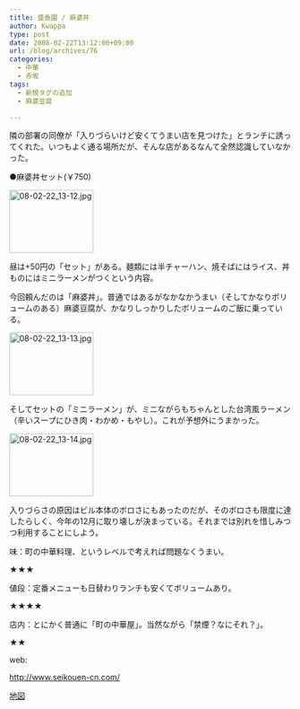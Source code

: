 ```yaml
---
title: 盛香園 / 麻婆丼
author: Kwappa
type: post
date: 2008-02-22T13:12:00+09:00
url: /blog/archives/76
categories:
  - 中華
  - 赤坂
tags:
  - 新規タグの追加
  - 麻婆豆腐

---
```

隣の部署の同僚が「入りづらいけど安くてうまい店を見つけた」とランチに誘ってくれた。いつもよく通る場所だが、そんな店があるなんて全然認識していなかった。
  
●麻婆丼セット(￥750)
  
<a href="http://akasakalunch.up.seesaa.net/image/08-02-22_13-12.jpg" target="_blank" rel="noopener noreferrer"><img src="http://akasakalunch.up.seesaa.net/image/08-02-22_13-12-thumbnail2.jpg" border="0" alt="08-02-22_13-12.jpg" width="150" height="112" /></a>
  
昼は+50円の「セット」がある。麺類には半チャーハン、焼そばにはライス、丼ものにはミニラーメンがつくという内容。
  
今回頼んだのは「麻婆丼」。普通ではあるがなかなかうまい（そしてかなりボリュームのある）麻婆豆腐が、かなりしっかりしたボリュームのご飯に乗っている。
  
<a href="http://akasakalunch.up.seesaa.net/image/08-02-22_13-13.jpg" target="_blank" rel="noopener noreferrer"><img src="http://akasakalunch.up.seesaa.net/image/08-02-22_13-13-thumbnail2.jpg" border="0" alt="08-02-22_13-13.jpg" width="150" height="112" /></a>
  
そしてセットの「ミニラーメン」が、ミニながらもちゃんとした台湾風ラーメン（辛いスープにひき肉・わかめ・もやし）。これが予想外にうまかった。
  
<a href="http://akasakalunch.up.seesaa.net/image/08-02-22_13-14.jpg" target="_blank" rel="noopener noreferrer"><img src="http://akasakalunch.up.seesaa.net/image/08-02-22_13-14-thumbnail2.jpg" border="0" alt="08-02-22_13-14.jpg" width="150" height="112" /></a>
  
入りづらさの原因はビル本体のボロさにもあったのだが、そのボロさも限度に達したらしく、今年の12月に取り壊しが決まっている。それまでは別れを惜しみつつ利用することにしよう。
  
味：町の中華料理、というレベルで考えれば問題なくうまい。
  
★★★
  
値段：定番メニューも日替わりランチも安くてボリュームあり。
  
★★★★
  
店内：とにかく普通に「町の中華屋」。当然ながら「禁煙？なにそれ？」。
  
★★
  
web:
  
http://www.seikouen-cn.com/
  
<a href="http://maps.google.co.jp/maps?f=l&hl=ja&geocode=&q=%E7%9B%9B%E9%A6%99%E5%9C%92&near=%E8%B5%A4%E5%9D%82%E9%A7%85%EF%BC%88%E6%9D%B1%E4%BA%AC%EF%BC%89&ie=UTF8&z=16&iwloc=A" target="_blank" rel="noopener noreferrer">地図</a>
